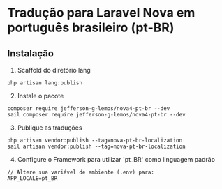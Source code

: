 # Tradução para Laravel Nova em português brasileiro (pt-BR)

## Instalação

1.  Scaffold do diretório lang

```shell
php artisan lang:publish
```

2.  Instale o pacote

```shell
composer require jefferson-g-lemos/nova4-pt-br --dev
sail composer require jefferson-g-lemos/nova4-pt-br --dev
```

3.  Publique as traduções

```shell
php artisan vendor:publish --tag=nova-pt-br-localization
sail artisan vendor:publish --tag=nova-pt-br-localization
```

4.  Configure o Framework para utilizar 'pt_BR' como linguagem padrão

```
// Altere sua variável de ambiente (.env) para:
APP_LOCALE=pt_BR
```
